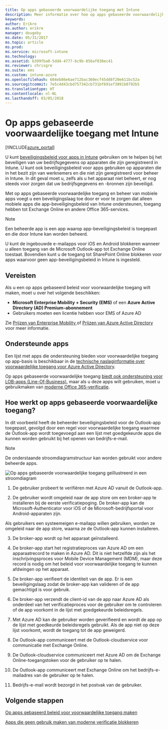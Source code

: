 ```yaml
---
title: Op apps gebaseerde voorwaardelijke toegang met Intune
description: Meer informatie over hoe op apps gebaseerde voorwaardelijke toegang werkt met Intune.
keywords: 
author: Erikre
ms.author: erikre
manager: dougeby
ms.date: 05/31/2017
ms.topic: article
ms.prod: 
ms.service: microsoft-intune
ms.technology: 
ms.assetid: b399fba0-5dd4-4777-bc9b-856af038ec41
ms.reviewer: chrisgre
ms.suite: ems
ms.custom: intune-azure
ms.openlocfilehash: 604eb86e6ae712bac360ecf45dd8f20e611bc52a
ms.sourcegitcommit: 7e5c4d43cbd757342cb731bf691ef3891b0792b5
ms.translationtype: HT
ms.contentlocale: nl-NL
ms.lasthandoff: 03/05/2018
---
```

# <a name="app-based-conditional-access-with-intune"></a>Op apps gebaseerde voorwaardelijke toegang met Intune

[!INCLUDE[azure_portal](./includes/azure_portal.md)]

U kunt [beveiligingsbeleid voor apps in Intune](app-protection-policy.md) gebruiken om te helpen bij het beveiligen van uw bedrijfsgegevens op apparaten die zijn geregistreerd in Intune. U kunt ook beveiligingsbeleid voor apps gebruiken op apparaten die in het bezit zijn van werknemers en die niet zijn geregistreerd voor beheer in Intune. In dit geval moet u, zelfs als u het apparaat niet beheert, er nog steeds voor zorgen dat uw bedrijfsgegevens en -bronnen zijn beveiligd.

Met op apps gebaseerde voorwaardelijke toegang en beheer van mobiele apps voegt u een beveiligingslaag toe door er voor te zorgen dat alleen mobiele apps die app-beveiligingsbeleid van Intune ondersteunen, toegang hebben tot Exchange Online en andere Office 365-services.

> [!NOTE]
> Een beheerde app is een app waarop app-beveiligingsbeleid is toegepast en die door Intune kan worden beheerd.

U kunt de ingebouwde e-mailapps voor iOS en Android blokkeren wanneer u alleen toegang van de Microsoft Outlook-app tot Exchange Online toestaat. Bovendien kunt u de toegang tot SharePoint Online blokkeren voor apps waarvoor geen app-beveiligingsbeleid in Intune is ingesteld.

## <a name="prerequisites"></a>Vereisten
Als u een op apps gebaseerd beleid voor voorwaardelijke toegang wilt maken, moet u over het volgende beschikken:

- **Microsoft Enterprise Mobility + Security (EMS)** of een **Azure Active Directory (AD) Premium-abonnement**
- Gebruikers moeten een licentie hebben voor EMS of Azure AD

Zie [Prijzen van Enterprise Mobility ](https://www.microsoft.com/cloud-platform/enterprise-mobility-pricing) of [Prijzen van Azure Active Directory ](https://azure.microsoft.com/pricing/details/active-directory/) voor meer informatie.

## <a name="supported-apps"></a>Ondersteunde apps

Een lijst met apps die ondersteuning bieden voor voorwaardelijke toegang op app-basis is beschikbaar in de [technische naslaginformatie over voorwaardelijke toegang voor Azure Active Directory](https://docs.microsoft.com/azure/active-directory/active-directory-conditional-access-technical-reference).

Op apps gebaseerde voorwaardelijke toegang [biedt ook ondersteuning voor LOB-apps (Line-Of-Business)](https://docs.microsoft.com/intune-classic/deploy-use/block-apps-with-no-modern-authentication), maar als u deze apps wilt gebruiken, moet u gebruikmaken van [moderne Office 365-verificatie](https://support.office.com/article/Using-Office-365-modern-authentication-with-Office-clients-776c0036-66fd-41cb-8928-5495c0f9168a).

## <a name="how-app-based-conditional-access-works"></a>Hoe werkt op apps gebaseerde voorwaardelijke toegang?

In dit voorbeeld heeft de beheerder beveiligingsbeleid voor de Outlook-app toegepast, gevolgd door een regel voor voorwaardelijke toegang waarmee de Outlook-app wordt toegevoegd aan een lijst met goedgekeurde apps die kunnen worden gebruikt bij het openen van bedrijfs-e-mail.

> [!NOTE]
> De onderstaande stroomdiagramstructuur kan worden gebruikt voor andere beheerde apps.

![Op apps gebaseerde voorwaardelijke toegang geïllustreerd in een stroomdiagram](./media/ca-intune-common-ways-3.png)

1.  De gebruiker probeert te verifiëren met Azure AD vanuit de Outlook-app.

2.  De gebruiker wordt omgeleid naar de app store om een broker-app te installeren bij de eerste verificatiepoging. De broker-app kan de Microsoft-Authenticator voor iOS of de Microsoft-bedrijfsportal voor Android-apparaten zijn.

 Als gebruikers een systeemeigen e-mailapp willen gebruiken, worden ze omgeleid naar de app store, waarna ze de Outlook-app kunnen installeren.

3.  De broker-app wordt op het apparaat geïnstalleerd.

4.  De broker-app start het registratieproces van Azure AD om een apparaatrecord te maken in Azure AD. Dit is niet hetzelfde zijn als het inschrijvingsproces voor Mobile Device Management (MDM), maar deze record is nodig om het beleid voor voorwaardelijke toegang te kunnen afdwingen op het apparaat.

5.  De broker-app verifieert de identiteit van de app. Er is een beveiligingslaag zodat de broker-app kan valideren of de app gemachtigd is voor gebruik.

6.  De broker-app verzendt de client-id van de app naar Azure AD als onderdeel van het verificatieproces voor de gebruiker om te controleren of de app voorkomt in de lijst met goedgekeurde beleidsregels.

7.  Met Azure AD kan de gebruiker worden geverifieerd en wordt de app op de lijst met goedkeurde beleidsregels gebruikt. Als de app niet op deze lijst voorkomt, wordt de toegang tot de app geweigerd.

8.  De Outlook-app communiceert met de Outlook-cloudservice voor communicatie met Exchange Online.

9.  De Outlook-cloudservice communiceert met Azure AD om de Exchange Online-toegangstoken voor de gebruiker op te halen.

10.  De Outlook-app communiceert met Exchange Online om het bedrijfs-e-mailadres van de gebruiker op te halen.

11.  Bedrijfs-e-mail wordt bezorgd in het postvak van de gebruiker.

## <a name="next-steps"></a>Volgende stappen
[Op apps gebaseerd beleid voor voorwaardelijke toegang maken](app-based-conditional-access-intune-create.md)

[Apps die geen gebruik maken van moderne verificatie blokkeren](app-modern-authentication-block.md)
